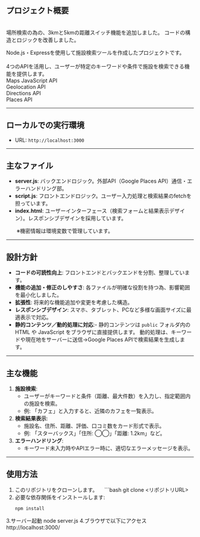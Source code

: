 ## プロジェクト概要
<br>
場所検索の為の、3kmと5kmの距離スイッチ機能を追加しました。
コードの構造とロジックを改善しました。

Node.js・Expressを使用して施設検索ツールを作成したプロジェクトです。
<br><br>
4つのAPIを活用し、ユーザーが特定のキーワードや条件で施設を検索できる機能を提供します。
<br>
Maps JavaScript API<br>
Geolocation API<br>
Directions API<br>
Places API

---

## ローカルでの実行環境
- URL: `http://localhost:3000`

---

## 主なファイル
- **server.js**: バックエンドロジック。外部API（Google Places API）通信・エラーハンドリング部。
- **script.js**: フロントエンドロジック。ユーザー入力処理と検索結果のfetchを担っています。
- **index.html**: ユーザーインターフェース（検索フォームと結果表示デザイン）。レスポンシブデザインを採用しています。

　　※機密情報は環境変数で管理しています。

---

## 設計方針
- **コードの可読性向上**: フロントエンドとバックエンドを分割、整理しています。
- **機能の追加・修正のしやすさ**: 各ファイルが明確な役割を持つ為、影響範囲を最小化しました。
- **拡張性**: 将来的な機能追加や変更を考慮した構造。
- **レスポンシブデザイン**: スマホ、タブレット、PCなど多様な画面サイズに最適表示で対応。
- **静的コンテンツ／動的処理に対応**:-
  静的コンテンツは `public` フォルダ内の HTML や JavaScript をブラウザに直接提供します。
  動的処理は、キーワードや現在地をサーバーに送信→Google Places APIで検索結果を生成します。

---

## 主な機能
1. **施設検索**:
   - ユーザーがキーワードと条件（距離、最大件数）を入力し、指定範囲内の施設を検索。
   - 例: 「カフェ」と入力すると、近隣のカフェを一覧表示。
2. **検索結果表示**:
   - 施設名、住所、距離、評価、口コミ数をカード形式で表示。
   - 例: 「スターバックス」「住所: ◯◯」「距離: 1.2km」など。
3. **エラーハンドリング**:
   - キーワード未入力時やAPIエラー時に、適切なエラーメッセージを表示。
---

## 使用方法
1. このリポジトリをクローンします。
  　```bash
git clone <リポジトリURL>
2. 必要な依存関係をインストールします:
   ```bash
   npm install
3.サーバー起動
node server.js
4.ブラウザで以下にアクセス
http://localhost:3000/
